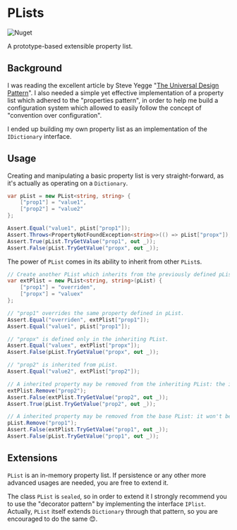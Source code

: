 # PLists
![Nuget](https://img.shields.io/nuget/v/PLists)

A prototype-based extensible property list.


## Background
I was reading the excellent article by Steve Yegge 
"[The Universal Design Pattern](https://web.archive.org/web/20210221093721/http://steve-yegge.blogspot.com/2008/10/universal-design-pattern.html)".
I also needed a simple yet effective implementation of a property list which adhered to the 
"properties pattern", in order to help me build a configuration system which allowed to easily
follow the concept of "convention over configuration".

I ended up building my own property list as an implementation of the `IDictionary` interface.


## Usage
Creating and manipulating a basic property list is very straight-forward, as it's actually as
operating on a `Dictionary`.

```c#
var pList = new PList<string, string> {
    ["prop1"] = "value1",
    ["prop2"] = "value2"
};

Assert.Equal("value1", pList["prop1"]);
Assert.Throws<PropertyNotFoundException<string>>(() => pList["propx"]);
Assert.True(pList.TryGetValue("prop1", out _));
Assert.False(pList.TryGetValue("propx", out _));
```

The power of `PList` comes in its ability to inherit from other `PList`s.

```c#
// Create another PList which inherits from the previously defined pList.
var extPlist = new PList<string, string>(pList) {
    ["prop1"] = "overriden",
    ["propx"] = "valuex"
};

// "prop1" overrides the same property defined in pList.
Assert.Equal("overriden", extPlist["prop1"]);
Assert.Equal("value1", pList["prop1"]);

// "propx" is defined only in the inheriting PList.
Assert.Equal("valuex", extPlist["propx"]);
Assert.False(pList.TryGetValue("propx", out _));

// "prop2" is inherited from pList.
Assert.Equal("value2", extPlist["prop2"]);

// A inherited property may be removed from the inheriting PList: the inheritance link breaks.
extPlist.Remove("prop2");
Assert.False(extPlist.TryGetValue("prop2", out _));
Assert.True(pList.TryGetValue("prop2", out _));

// A inherited property may be removed from the base PList: it won't be available in any inheriting PList.
pList.Remove("prop1");
Assert.False(extPlist.TryGetValue("prop1", out _));
Assert.False(pList.TryGetValue("prop1", out _));
```


## Extensions
`PList` is an in-memory property list. If persistence or any other more advanced usages are
needed, you are free to extend it.

The class `PList` is `sealed`, so in order to extend it I strongly recommend you to use the
"decorator pattern" by implementing the interface `IPlist`. Actually, `PList` itself extends
`Dictionary` through that pattern, so you are encouraged to do the same 😊.